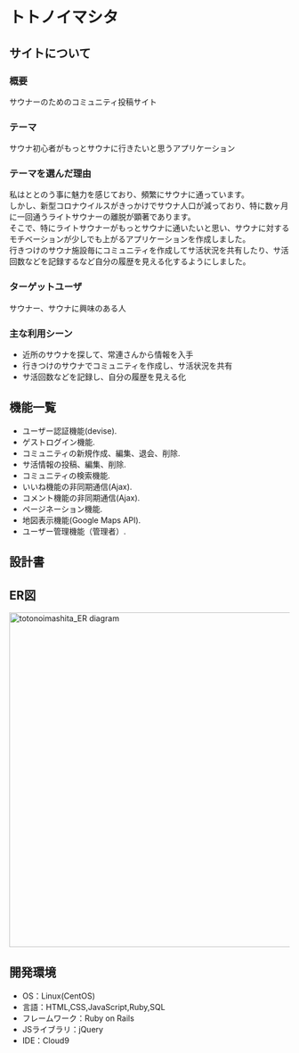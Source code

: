 # トトノイマシタ

## サイトについて
### 概要
サウナーのためのコミュニティ投稿サイト

### テーマ
サウナ初心者がもっとサウナに行きたいと思うアプリケーション

### テーマを選んだ理由
私はととのう事に魅力を感じており、頻繁にサウナに通っています。  
しかし、新型コロナウイルスがきっかけでサウナ人口が減っており、特に数ヶ月に一回通うライトサウナーの離脱が顕著であります。  
そこで、特にライトサウナーがもっとサウナに通いたいと思い、サウナに対するモチベーションが少しでも上がるアプリケーションを作成しました。  
行きつけのサウナ施設毎にコミュニティを作成してサ活状況を共有したり、サ活回数などを記録するなど自分の履歴を見える化するようにしました。  

### ターゲットユーザ
サウナー、サウナに興味のある人

### 主な利用シーン
- 近所のサウナを探して、常連さんから情報を入手
- 行きつけのサウナでコミュニティを作成し、サ活状況を共有
- サ活回数などを記録し、自分の履歴を見える化


## 機能一覧
- ユーザー認証機能(devise). 
- ゲストログイン機能. 
- コミュニティの新規作成、編集、退会、削除. 
- サ活情報の投稿、編集、削除. 
- コミュニティの検索機能. 
- いいね機能の非同期通信(Ajax). 
- コメント機能の非同期通信(Ajax). 
- ページネーション機能. 
- 地図表示機能(Google Maps API). 
- ユーザー管理機能（管理者）. 

## 設計書
## ER図
<img width="600" alt="totonoimashita_ER diagram" src="https://user-images.githubusercontent.com/98943300/172804624-382dfeae-ffac-4cea-b7c7-a13a1640a59d.png">

## 開発環境
- OS：Linux(CentOS)
- 言語：HTML,CSS,JavaScript,Ruby,SQL
- フレームワーク：Ruby on Rails
- JSライブラリ：jQuery
- IDE：Cloud9